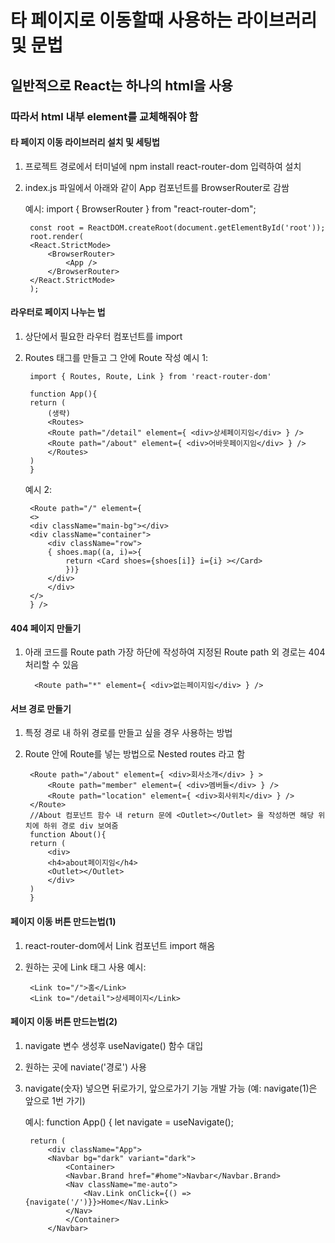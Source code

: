 # 타 페이지로 이동할때 사용하는 라이브러리 및 문법

## 일반적으로 React는 하나의 html을 사용

### 따라서 html 내부 element를 교체해줘야 함

#### 타 페이지 이동 라이브러리 설치 및 세팅법
1. 프로젝트 경로에서 터미널에 npm install react-router-dom 입력하여 설치
2. index.js 파일에서 아래와 같이 App 컴포넌트를 BrowserRouter로 감쌈

    예시:
        import { BrowserRouter } from "react-router-dom";

        const root = ReactDOM.createRoot(document.getElementById('root'));
        root.render(
        <React.StrictMode>
            <BrowserRouter>
                <App />
            </BrowserRouter>
        </React.StrictMode>
        ); 

#### 라우터로 페이지 나누는 법
1. 상단에서 필요한 라우터 컴포넌트를 import
2. Routes 태그를 만들고 그 안에 Route 작성
    예시 1:

        import { Routes, Route, Link } from 'react-router-dom'

        function App(){
        return (
            (생략)
            <Routes>
            <Route path="/detail" element={ <div>상세페이지임</div> } />
            <Route path="/about" element={ <div>어바웃페이지임</div> } />
            </Routes>
        )
        }

    예시 2:

        <Route path="/" element={ 
        <>
        <div className="main-bg"></div>
        <div className="container">
            <div className="row">
            { shoes.map((a, i)=>{
                return <Card shoes={shoes[i]} i={i} ></Card>
                })}
            </div>
            </div> 
        </>
        } /> 

#### 404 페이지 만들기
1. 아래 코드를 Route path 가장 하단에 작성하여 지정된 Route path 외 경로는 404 처리할 수 있음

         <Route path="*" element={ <div>없는페이지임</div> } />

#### 서브 경로 만들기
1. 특정 경로 내 하위 경로를 만들고 싶을 경우 사용하는 방법
2. Route 안에 Route를 넣는 방법으로 Nested routes 라고 함

        <Route path="/about" element={ <div>회사소개</div> } >  
            <Route path="member" element={ <div>멤버들</div> } />
            <Route path="location" element={ <div>회사위치</div> } />
        </Route>
        //About 컴포넌트 함수 내 return 문에 <Outlet></Outlet> 을 작성하면 해당 위치에 하위 경로 div 보여줌
        function About(){
        return (
            <div>
            <h4>about페이지임</h4>
            <Outlet></Outlet>
            </div>
        )
        }

#### 페이지 이동 버튼 만드는법(1)
1. react-router-dom에서 Link 컴포넌트 import 해옴
2. 원하는 곳에 Link 태그 사용
    예시:

        <Link to="/">홈</Link>
        <Link to="/detail">상세페이지</Link>

#### 페이지 이동 버튼 만드는법(2)
1. navigate 변수 생성후 useNavigate() 함수 대입
2. 원하는 곳에 naviate('경로') 사용
3. navigate(숫자) 넣으면 뒤로가기, 앞으로가기 기능 개발 가능 (예: navigate(1)은 앞으로 1번 가기)

    예시:
        function App() {
        let navigate = useNavigate(); 

        return (
            <div className="App">
            <Navbar bg="dark" variant="dark">
                <Container>
                <Navbar.Brand href="#home">Navbar</Navbar.Brand>
                <Nav className="me-auto">
                    <Nav.Link onClick={() => {navigate('/')}}>Home</Nav.Link>
                </Nav>
                </Container>
            </Navbar>